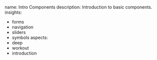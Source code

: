 name: Intro Components
description: Introduction to basic components.
insights:
  - forms
  - navigation
  - sliders
  - symbols
aspects:
  - deep
  - workout
  - introduction
